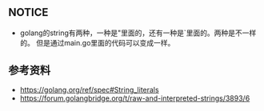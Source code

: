 # 

## NOTICE
 - golang的string有两种，一种是"里面的，还有一种是`里面的。两种是不一样的。
 但是通过main.go里面的代码可以变成一样。

## 参考资料
 - https://golang.org/ref/spec#String_literals
 - https://forum.golangbridge.org/t/raw-and-interpreted-strings/3893/6